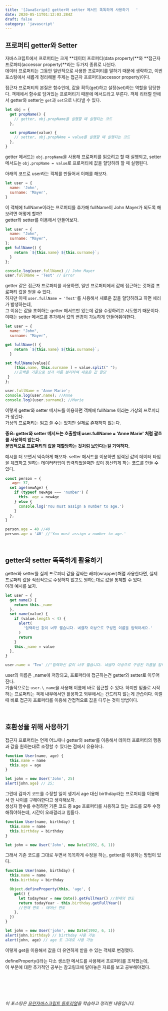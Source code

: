 ```yaml
---
title: '[JavaScript] getter와 setter 메서드 똑똑하게 사용하기   '
date: 2020-05-11T01:12:03.284Z
draft: false
category: 'javascript'
---
```


## 프로퍼티 getter와 Setter

자바스크립트에서 프로퍼티는 크게 **데이터 프로퍼티(data property)**와 **접근자 프로퍼티(accessor property)**라는 두가지 종류로 나뉜다. <br> 데이터 프로퍼티는 그동안 일반적으로 사용한 프로퍼티를 말하기 때문에 생략하고,
이번 포스팅에서 새롭게 정리해볼 주제는 접근자 프로퍼티(accessor property)이다. <br>

접근자 프로퍼티의 본질은 함수인데, 값을 획득(get)하고 설정(set)하는 역할을 담당한다. 객체에서 함수로 담겨있는 프로퍼티기 때문에 메서드라고 부른다. 객체 리터럴 안에서 getter와 setter는 `get`과 `set`으로 나타낼 수 있다.

<!-- - getter는 객체의 특정 프로퍼티값을 가져오도록 하기 위한 메서드이다.
- setter는 객체의 특정 프로퍼티값을 설정하기 위한 메서드이다. -->

```javascript
let obj = {
  get propName() {
    // getter, obj.propName을 실행할 때 실행되는 코드
  },

  set propName(value) {
    // setter, obj.propNAme = value를 실행할 때 실행되는 코드
  },
}
```

getter 메서드는 `obj.propName`을 사용해 프로퍼티를 읽으려고 할 때 실행되고, setter 메서드는 `obj.propName = value`로 프로퍼티에 값을 할당하려 할 때 실행된다.

아래의 코드로 user라는 객체를 만들어서 이해를 해보자.

```javascript
let user = {
  name: 'John',
  surname: 'Mayer',
}
```

이 객체에 fullName이라는 프로퍼티를 추가해 fullName이 John Mayer가 되도록 해보려면 어떻게 할까? <br>
getter와 setter를 이용해서 만들어보자.

```javascript
let user = {
  name: "John",
  surname: "Mayer",
};
get fullName() {
    return `${this.name} ${this.surname}`;
  }
};

console.log(user.fullName) // John Mayer
user.fullName = 'Test' // Error
```

getter 같은 접근자 프로퍼티를 사용하면, 일반 프로퍼티에서 값에 접근하는 것처럼 프로퍼티 값을 얻을 수 있다. <br>
하지만 이때 `user.fullName = 'Test'`를 사용해서 새로운 값을 할당하려고 하면 에러가 발생하는데, <br>
그 이유는 값을 조회하는 getter 메서드만 있는데 값을 수정하려고 시도했기 때문이다. 이때는 setter 메서드를 추가해서 값의 변경이 가능하게 만들어줘야한다.

```javascript
let user = {
  name: "John",
  surname: "Mayer",

get fullName() {
    return `${this.name} ${this.surname}`;
  }

set fullName(value){
    [this.name, this.surname ] = value.split(" ");
    //공백을 기준으로 성과 이름 분리하여 새로운 값 할당
 }
};

user.fullName = 'Anne Marie';
console.log(user.name); //Anne
console.log)(user.surname); //Marie
```

이렇게 getter와 setter 메서드를 이용하면 객체에 fullName 이라는 가상의 프로퍼티가 생긴다. <br>
가상의 프로퍼티는 읽고 쓸 수는 있지만 실제로 존재하지 않는다.

**중요: getter와 setter 메서드는 호출할때 user.fullName = 'Anne Marie' 처럼 괄호를 사용하지 않는다. <br>문법적으로 프로퍼티의 값을 재할당하는 것처럼 보인다는걸 기억하자.**

예시를 더 보면서 익숙하게 해보자. setter 메서드를 이용하면 입력된 값의 데이터 타입을 체크하고 원하는 데이터타입이 입력되었을때만 값이 갱신되게 하는 코드를 만들 수 있다.

```javascript
const person = {
  _age: 37,
  set age(newAge) {
    if (typeof newAge === 'number') {
      this._age = newAge
    } else {
      console.log('You must assign a number to age.')
    }
  },
}

person.age = 40 //40
person.age = '40' //'You must assign a number to age.'
```

<br>

## getter와 setter 똑똑하게 활용하기

getter와 setter를 실제 프로퍼티 값을 감싸는 래퍼(wrapper)처럼 사용한다면, 실제 프로퍼티 값을 직접적으로 수정하지 않고도 원하는대로 값을 통제할 수 있다.<br>
아래 예시를 보자.

```javascript
let user = {
  get name() {
    return this._name
  },
  set name(value) {
    if (value.length < 4) {
      alert(
        '입력하신 값이 너무 짧습니다. 네글자 이상으로 구성된 이름을 입력하세요.'
      )
      return
    }
    this._name = value
  },
}

user.name = 'Teo' //"입력하신 값이 너무 짧습니다. 네글자 이상으로 구성된 이름을 입력하세요."
```

user의 이름은 \_name에 저장되고, 프로퍼티에 접근하는건 getter와 setter로 이루어진다. <br>
기술적으로는 `user.\_name`을 사용해 이름에 바로 접근할 수 있다. 하지만 밑줄로 시작하는 프로퍼티는 객체 내부에서만 활용하고
외부에서는 건드리지 않는게 관습이다. 이럴때 바로 접근자 프로퍼티를 이용해 간접적으로 값을 다루는 것이 방법이다.

<br>

## 호환성을 위해 사용하기

접근자 프로퍼티는 언제 어느때나 getter와 setter를 이용해서 데이터 프로퍼티의 행동과 값을 원하는대로 조정할 수 있다는 점에서 유용하다.

```javascript
function User(name, age) {
  this.name = name
  this.age = age
}

let john = new User('John', 25)
alert(john.age) // 25;
```

그런데 갑자기 코드를 수정할 일이 생겨서 age 대신 birthday라는 프로퍼티를 이용해서 만 나이를 구해야한다고 생각해보자. <br>
생성자 함수를 수정하면 기존 코드 중 age 프로퍼티를 사용하고 있는 코드를 모두 수정해줘야하는데, 시간이 오래걸리고 힘들다.

```javascript
function User(name, birthday) {
  this.name = name
  this.birthday = birthday
}

let john = new User('John', new Date(1992, 6, 1))
```

그래서 기존 코드를 그대로 두면서 똑똑하게 수정을 하는, getter를 이용하는 방법이 있다.

```javascript
function User(name, birthday) {
  this.name = name
  this.birthday = birthday

  Object.defineProperty(this, 'age', {
    get() {
      let todayYear = new Date().getFullYear() //현재의 연도
      return todayYear - this.birthday.getFullYear()
      //현재 연도 - 태어난 연도
    },
  })
}

let john = new User('john', new Date(1992, 6, 1))
alert(john.birthday) // birthday 사용 가능
alert(john, age) // age 도 그대로 사용 가능
```

이렇게 get을 이용해서 값을 더 유연하게 받을 수 있는 객체로 변경했다.

defineProperty()라는 다소 생소한 메서드를 사용해서 프로퍼티를 조작했는데, <br>
이 부분에 대한 추가적인 공부는 참고링크에 달아놓은 자료를 보고 공부해야겠다.

<br>
<br>
<br>
<br>

_이 포스팅은 [모던자바스크립트 튜토리얼](https://ko.javascript.info/property-accessors#ref-614)을 학습하고 정리한 내용입니다._
